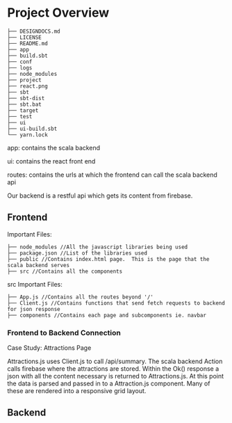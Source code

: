 # Project Overview
```
├── DESIGNDOCS.md
├── LICENSE
├── README.md
├── app
├── build.sbt
├── conf
├── logs
├── node_modules
├── project
├── react.png
├── sbt
├── sbt-dist
├── sbt.bat
├── target
├── test
├── ui
├── ui-build.sbt
└── yarn.lock
```

app: contains the scala backend

ui: contains the react front end

routes: contains the urls at which the frontend can call the scala backend api

Our backend is a restful api which gets its content from firebase.

## Frontend
Important Files:
```
├── node_modules //All the javascript libraries being used
├── package.json //List of the libraries used
├── public //Contains index.html page.  This is the page that the scala backend serves
├── src //Contains all the components
```
src Important Files: 
```
├── App.js //Contains all the routes beyond '/'
├── Client.js //Contains functions that send fetch requests to backend for json response
├── components //Contains each page and subcomponents ie. navbar
```

### Frontend to Backend Connection
Case Study: Attractions Page

Attractions.js uses Client.js to call /api/summary.  The scala backend Action calls firebase where the attractions are stored.  Within the Ok() response a json with all the content necessary is returned to Attractions.js.  At this point the data is parsed and passed in to a Attraction.js component.  Many of these are rendered into a responsive grid layout.

## Backend
